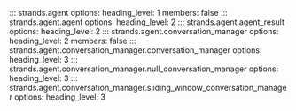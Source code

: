 ::: strands.agent
    options:
      heading_level: 1
      members: false
::: strands.agent.agent
    options:
      heading_level: 2
::: strands.agent.agent_result
    options:
      heading_level: 2
::: strands.agent.conversation_manager
    options:
      heading_level: 2
      members: false
::: strands.agent.conversation_manager.conversation_manager
    options:
      heading_level: 3
::: strands.agent.conversation_manager.null_conversation_manager
    options:
      heading_level: 3
::: strands.agent.conversation_manager.sliding_window_conversation_manager
    options:
      heading_level: 3
